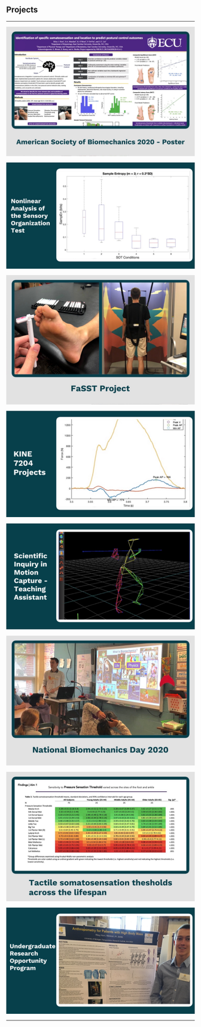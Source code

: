 ## Projects

---
[//]: # (### Projects)
[//]: # ([ASB 2020 Poster]&#40;/3D_Anthropometry.md&#41;)
[//]: # (<img src="images/Tiles/tile_ASB2020.JPG"/>)
[//]: # (---)
[<img src="images/Tiles/tile_ASB2020.JPG"/>](/ASB_2020.md)

[<img src="images/Tiles/tile_entropy.JPG"/>](/nonlinear_analysis.md)

[<img src="images/Tiles/tile_FaSST.JPG"/>](/FaSST_project.md)

[<img src="images/Tiles/tile_kine_7204.JPG"/>](/KINE_7204.md)

[<img src="images/Tiles/tile_MoCap_TA.PNG"/>](/teaching_motion_capture.md)

[<img src="images/Tiles/tile_NBD2020.JPG"/>](/NBD_2020.md)

[//]: # ([<img src="images/Tiles/tile_ROC.JPG"/>]&#40;/404.md&#41;)

[<img src="images/Tiles/tile_thresholds.JPG"/>](/thesis_aim1.md)

[<img src="images/Tiles/tile_UROP.PNG"/>](/3D_anthropometry.md)


[//]: # (### More Projects)

[//]: # ()
[//]: # (- [Project 1 Title]&#40;http://example.com/&#41;)

[//]: # (- [Project 2 Title]&#40;http://example.com/&#41;)

[//]: # (- [Project 3 Title]&#40;http://example.com/&#41;)

[//]: # (- [Project 4 Title]&#40;http://example.com/&#41;)

[//]: # (- [Project 5 Title]&#40;http://example.com/&#41;)

---



[//]: # (---)

[//]: # (<p style="font-size:11px">Page template forked from <a href="https://github.com/evanca/quick-portfolio">evanca</a></p>)

[//]: # (<!-- Remove above link if you don't want to attibute -->)
